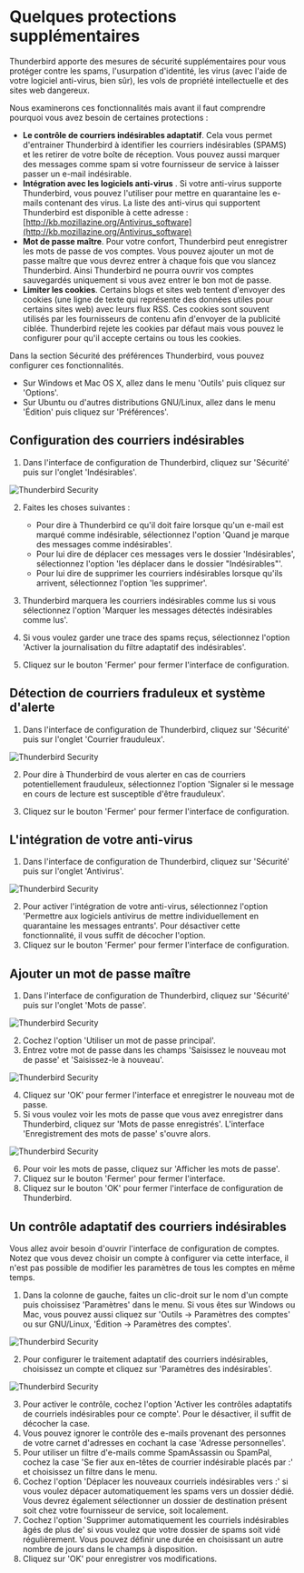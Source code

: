 Quelques protections supplémentaires
====================================

Thunderbird apporte des mesures de sécurité supplémentaires pour vous protéger contre les spams, l'usurpation d'identité, les virus (avec l'aide de votre logiciel anti-virus, bien sûr), les vols de propriété intellectuelle et des sites web dangereux.

Nous examinerons ces fonctionnalités mais avant il faut comprendre pourquoi vous avez besoin de certaines protections : 

 * **Le contrôle de courriers indésirables adaptatif**. Cela vous permet d'entrainer Thunderbird à identifier les courriers indésirables (SPAMS) et les retirer de votre boîte de réception. Vous pouvez aussi marquer des messages comme spam si votre fournisseur de service à laisser passer un e-mail indésirable.
 * **Intégration avec les logiciels anti-virus** . Si votre anti-virus supporte Thunderbird, vous pouvez l'utiliser pour mettre en quarantaine les e-mails contenant des virus. La liste des anti-virus qui supportent Thunderbird est disponible à cette adresse : [http://kb.mozillazine.org/Antivirus_software](http://kb.mozillazine.org/Antivirus_software)
 * **Mot de passe maître**. Pour votre confort, Thunderbird peut enregistrer les mots de passe de vos comptes. Vous pouvez ajouter un mot de passe maître que vous devrez entrer à chaque fois que vou slancez Thunderbird. Ainsi Thunderbird ne pourra ouvrir vos comptes sauvegardés uniquement si vous avez entrer le bon mot de passe.
 * **Limiter les cookies**. Certains blogs et sites web tentent d'envoyer des cookies (une ligne de texte qui représente des données utiles pour certains sites web) avec leurs flux RSS. Ces cookies sont souvent utilisés par les fournisseurs de contenu afin d'envoyer de la publicité ciblée. Thunderbird rejete les cookies par défaut mais vous pouvez le configurer pour qu'il accepte certains ou tous les cookies.

Dans la section Sécurité des préférences Thunderbird, vous pouvez configurer ces fonctionnalités.

 * Sur Windows et Mac OS X, allez dans le menu 'Outils' puis cliquez sur 'Options'.
 * Sur Ubuntu ou d'autres distributions GNU/Linux, allez dans le menu 'Édition' puis cliquez sur 'Préférences'.

Configuration des courriers indésirables
----------------------------------------

 1. Dans l'interface de configuration de Thunderbird, cliquez sur 'Sécurité' puis sur l'onglet 'Indésirables'.
 
 ![Thunderbird Security](thunderbird_sec_1.png)

 2. Faites les choses suivantes :
 
    * Pour dire à Thunderbird ce qu'il doit faire lorsque qu'un e-mail est marqué comme indésirable, sélectionnez l'option 'Quand je marque des messages comme indésirables'. 
    * Pour lui dire de déplacer ces messages vers le dossier 'Indésirables', sélectionnez l'option 'les déplacer dans le dossier "Indésirables"'.
    * Pour lui dire de supprimer les courriers indésirables lorsque qu'ils arrivent, sélectionnez l'option 'les supprimer'.
 
 3. Thunderbird marquera les courriers indésirables comme lus si vous sélectionnez l'option 'Marquer les messages détectés indésirables comme lus'.
 4. Si vous voulez garder une trace des spams reçus, sélectionnez l'option 'Activer la journalisation du filtre adaptatif des indésirables'.
 5. Cliquez sur le bouton 'Fermer' pour fermer l'interface de configuration. 

Détection de courriers fraduleux et système d'alerte
----------------------------------------------------

 1. Dans l'interface de configuration de Thunderbird, cliquez sur 'Sécurité' puis sur l'onglet 'Courrier frauduleux'.

 ![Thunderbird Security](thunderbird_sec_2.png)

 2. Pour dire à Thunderbird de vous alerter en cas de courriers potentiellement frauduleux, sélectionnez l'option 'Signaler si le message en cours de lecture est susceptible d'être frauduleux'.
 
 3. Cliquez sur le bouton 'Fermer' pour fermer l'interface de configuration.

L'intégration de votre anti-virus
---------------------------------

 1. Dans l'interface de configuration de Thunderbird, cliquez sur 'Sécurité' puis sur l'onglet 'Antivirus'.
 
 ![Thunderbird Security](thunderbird_sec_3.png)

 2. Pour activer l'intégration de votre anti-virus, sélectionnez l'option 'Permettre aux logiciels antivirus de mettre individuellement en quarantaine les messages entrants'. Pour désactiver cette fonctionnalité, il vous suffit de décocher l'option. 
 3. Cliquez sur le bouton 'Fermer' pour fermer l'interface de configuration.

Ajouter un mot de passe maître
------------------------------

 1. Dans l'interface de configuration de Thunderbird, cliquez sur 'Sécurité' puis sur l'onglet 'Mots de passe'.
 
 ![Thunderbird Security](thunderbird_sec_4.png)

 2. Cochez l'option 'Utiliser un mot de passe principal'.
 3. Entrez votre mot de passe dans les champs 'Saisissez le nouveau mot de passe' et 'Saisissez-le à nouveau'.
 
 ![Thunderbird Security](thunderbird_sec_5.png)

 4. Cliquez sur 'OK' pour fermer l'interface et enregistrer le nouveau mot de passe. 
 5. Si vous voulez voir les mots de passe que vous avez enregistrer dans Thunderbird, cliquez sur 'Mots de passe enregistrés'. L'interface 'Enregistrement des mots de passe' s'ouvre alors.
 
 ![Thunderbird Security](thunderbird_sec_6.png)

 6. Pour voir les mots de passe, cliquez sur 'Afficher les mots de passe'.
 7. Cliquez sur le bouton 'Fermer' pour fermer l'interface.
 8. Cliquez sur le bouton 'OK' pour fermer l'interface de configuration de Thunderbird.

Un contrôle adaptatif des courriers indésirables
------------------------------------------------

Vous allez avoir besoin d'ouvrir l'interface de configuration de comptes. Notez que vous devez choisir un compte à configurer via cette interface, il n'est pas possible de modifier les paramètres de tous les comptes en même temps. 

 1. Dans la colonne de gauche, faites un clic-droit sur le nom d'un compte puis choissisez 'Paramètres' dans le menu. Si vous êtes sur Windows ou Mac, vous pouvez aussi cliquez sur 'Outils -> Paramètres des comptes' ou sur GNU/Linux, 'Édition -> Paramètres des comptes'.
 
 ![Thunderbird Security](thunderbird_sec_8.jpg)

 2. Pour configurer le traitement adaptatif des courriers indésirables, choisissez un compte et cliquez sur 'Paramètres des indésirables'.

 ![Thunderbird Security](thunderbird_sec_9.png)

 3. Pour activer le contrôle, cochez l'option 'Activer les contrôles adaptatifs de courriels indésirables pour ce compte'. Pour le désactiver, il suffit de décocher la case.
 4. Vous pouvez ignorer le contrôle des e-mails provenant des personnes de votre carnet d'adresses en cochant la case 'Adresse personnelles'.
 5. Pour utiliser un filtre d'e-mails comme SpamAssassin ou SpamPal, cochez la case 'Se fier aux en-têtes de courrier indésirable placés par :' et choisissez un filtre dans le menu.
 6. Cochez l'option 'Déplacer les nouveaux courriels indésirables vers :' si vous voulez dépacer automatiquement les spams vers un dossier dédié. Vous devrez également sélectionner un dossier de destination présent soit chez votre fournisseur de service, soit localement.
 7. Cochez l'option 'Supprimer automatiquement les courriels indésirables âgés de plus de' si vous voulez que votre dossier de spams soit vidé régulièrement. Vous pouvez définir une durée en choisissant un autre nombre de jours dans le champs à disposition.
 8. Cliquez sur 'OK' pour enregistrer vos modifications.
 
